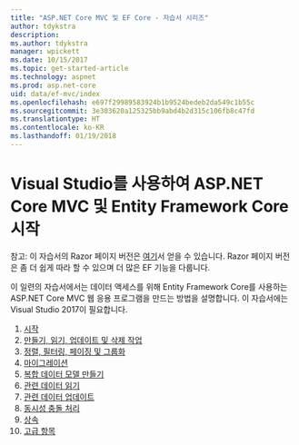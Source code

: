 ```yaml
---
title: "ASP.NET Core MVC 및 EF Core - 자습서 시리즈"
author: tdykstra
description: 
ms.author: tdykstra
manager: wpickett
ms.date: 10/15/2017
ms.topic: get-started-article
ms.technology: aspnet
ms.prod: asp.net-core
uid: data/ef-mvc/index
ms.openlocfilehash: e697f29989583924b1b9524bedeb2da549c1b55c
ms.sourcegitcommit: 3e303620a125325bb9abd4b2d315c106fb8c47fd
ms.translationtype: HT
ms.contentlocale: ko-KR
ms.lasthandoff: 01/19/2018
---
```

# <a name="getting-started-with-aspnet-core-mvc-and-entity-framework-core-using-visual-studio"></a>Visual Studio를 사용하여 ASP.NET Core MVC 및 Entity Framework Core 시작

참고: 이 자습서의 Razor 페이지 버전은 [여기](xref:data/ef-rp/intro)서 얻을 수 있습니다. Razor 페이지 버전은 좀 더 쉽게 따라 할 수 있으며 더 많은 EF 기능을 다룹니다.

이 일련의 자습서에서는 데이터 액세스를 위해 Entity Framework Core를 사용하는 ASP.NET Core MVC 웹 응용 프로그램을 만드는 방법을 설명합니다. 이 자습서에는 Visual Studio 2017이 필요합니다.

1. [시작](intro.md)
2. [만들기, 읽기, 업데이트 및 삭제 작업](crud.md)
3. [정렬, 필터링, 페이징 및 그룹화](sort-filter-page.md)
4. [마이그레이션](migrations.md)
5. [복합 데이터 모델 만들기](complex-data-model.md)
6. [관련 데이터 읽기](read-related-data.md)
7. [관련 데이터 업데이트](update-related-data.md)
8. [동시성 충돌 처리](concurrency.md)
9. [상속](inheritance.md)
10. [고급 항목](advanced.md)
